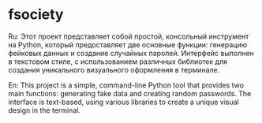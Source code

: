 # fsociety
Ru: Этот проект представляет собой простой, консольный инструмент на Python, который предоставляет две основные функции: генерацию фейковых данных и создание случайных паролей. Интерфейс выполнен в текстовом стиле, с использованием различных библиотек для создания уникального визуального оформления в терминале.

En: This project is a simple, command-line Python tool that provides two main functions: generating fake data and creating random passwords. The interface is text-based, using various libraries to create a unique visual design in the terminal.
